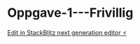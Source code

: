 # Oppgave-1---Frivillig

[Edit in StackBlitz next generation editor ⚡️](https://stackblitz.com/~/github.com/Amata1987/Oppgave-1---Frivillig)